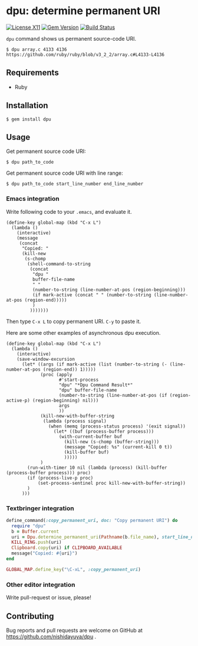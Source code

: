 # dpu: determine permanent URI

[![License X11](https://img.shields.io/badge/license-X11-blue.svg)](https://raw.githubusercontent.com/nishidayuya/dpu/master/LICENSE.txt)
[![Gem Version](https://badge.fury.io/rb/dpu.svg)](https://rubygems.org/gems/dpu)
[![Build Status](https://github.com/nishidayuya/dpu/workflows/ubuntu/badge.svg)](https://github.com/nishidayuya/dpu/actions?query=workflow%3Aubuntu)

`dpu` command shows us permanent source-code URI.

```console
$ dpu array.c 4133 4136
https://github.com/ruby/ruby/blob/v3_2_2/array.c#L4133-L4136
```

## Requirements

- Ruby

## Installation

```console
$ gem install dpu
```

## Usage

Get permanent source code URI:

```console
$ dpu path_to_code
```

Get permanent source code URI with line range:

```console
$ dpu path_to_code start_line_number end_line_number
```

### Emacs integration

Write following code to your `.emacs`, and evaluate it.

```emacs-lisp
(define-key global-map (kbd "C-x L")
  (lambda ()
    (interactive)
    (message
     (concat
      "Copied: "
      (kill-new
       (s-chomp
        (shell-command-to-string
         (concat
          "dpu "
          buffer-file-name
          " "
          (number-to-string (line-number-at-pos (region-beginning)))
          (if mark-active (concat " " (number-to-string (line-number-at-pos (region-end)))))
          )
         )))))))
```

Then type `C-x L` to copy permanent URI. `C-y` to paste it.

Here are some other examples of asynchronous dpu execution.

```emacs-lisp
(define-key global-map (kbd "C-x L")
  (lambda ()
    (interactive)
    (save-window-excursion
      (let* ((args (if mark-active (list (number-to-string (- (line-number-at-pos (region-end)) 1)))))
             (proc (apply
                    #'start-process
                    "dpu" "*Dpu Command Result*"
                    "dpu" buffer-file-name
                    (number-to-string (line-number-at-pos (if (region-active-p) (region-beginning) nil)))
                    args
                    ))
             (kill-new-with-buffer-string
              (lambda (process signal)
                (when (memq (process-status process) '(exit signal))
                  (let* ((buf (process-buffer process)))
                    (with-current-buffer buf
                      (kill-new (s-chomp (buffer-string)))
                      (message "Copied: %s" (current-kill 0 t))
                      (kill-buffer buf)
                      )))))
             )
        (run-with-timer 10 nil (lambda (process) (kill-buffer (process-buffer process))) proc)
        (if (process-live-p proc)
            (set-process-sentinel proc kill-new-with-buffer-string))
        )
      )))
```

### Textbringer integration

```ruby
define_command(:copy_permanent_uri, doc: "Copy permanent URI") do
  require "dpu"
  b = Buffer.current
  uri = Dpu.determine_permanent_uri(Pathname(b.file_name), start_line_number: b.current_line)
  KILL_RING.push(uri)
  Clipboard.copy(uri) if CLIPBOARD_AVAILABLE
  message("Copied: #{uri}")
end

GLOBAL_MAP.define_key("\C-xL", :copy_permanent_uri)
```

### Other editor integration

Write pull-request or issue, please!

## Contributing

Bug reports and pull requests are welcome on GitHub at https://github.com/nishidayuya/dpu .
